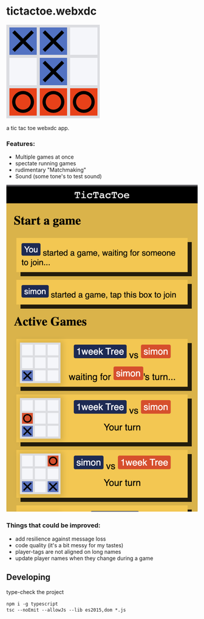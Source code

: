 # tictactoe.webxdc

![icon](./icon.png)

a tic tac toe webxdc app.

### Features:

- Multiple games at once
- spectate running games
- rudimentary "Matchmaking"
- Sound (some tone's to test sound)

![screenshot](./screenshot.png)

### Things that could be improved:

- add resilience against message loss
- code quality (it's a bit messy for my tastes)
- player-tags are not aligned on long names
- update player names when they change during a game

## Developing

type-check the project

```
npm i -g typescript
tsc --noEmit --allowJs --lib es2015,dom *.js
```

